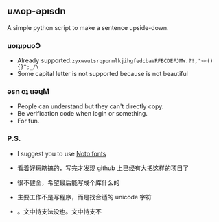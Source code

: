 ## uʍop-ǝpısdn

A simple python script to make a sentence upside-down.

### uoıʇıpuoƆ

- Already supported:`zyxwvutsrqponmlkjihgfedcbaVRFBCDEFJMW.?!,'><(){}^;_/\`
- Some capital letter is not supported because is not beautiful

### ǝsn oʇ uǝɥM

- People can understand but they can't directly copy.
- Be verification code when login or something.
- For fun.

### P.S.

- I suggest you to use [Noto fonts](https://www.google.com/get/noto/)


- 看着好玩瞎搞的，写完才发现 github 上已经有大把这样的项目了

- 很不健全，希望最后能写成个库什么的

- 主要工作不是写程序，而是找合适的 unicode 字符

- 。文中持支法没也。文中持支不

  ​